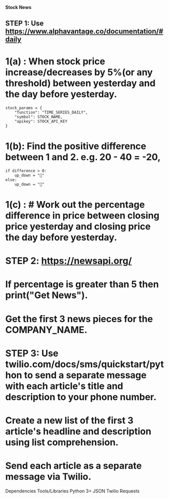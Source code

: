 <h4>Stock News</h4>


## STEP 1: Use https://www.alphavantage.co/documentation/#daily
# 1(a) : When stock price increase/decreases by 5%(or any threshold) between yesterday and the day before yesterday.


```
stock_params = {
    "function": "TIME_SERIES_DAILY",
    "symbol": STOCK_NAME,
    "apikey": STOCK_API_KEY
}
```

# 1(b): Find the positive difference between 1 and 2. e.g. 20 - 40 = -20, 
```
if difference > 0:
    up_down = "🔺"
else:
    up_down = "🔻"
```

# 1(c) : # Work out the percentage difference in price between closing price yesterday and closing price the day before yesterday.

# STEP 2: https://newsapi.org/
# If percentage is greater than 5 then print("Get News").
# Get the first 3 news pieces for the COMPANY_NAME.


# STEP 3: Use twilio.com/docs/sms/quickstart/python to send a separate message with each article's title and description to your phone number.
# Create a new list of the first 3 article's headline and description using list comprehension.
# Send each article as a separate message via Twilio.

Dependencies Tools/Libraries
Python 3+
JSON
Twilio
Requests
